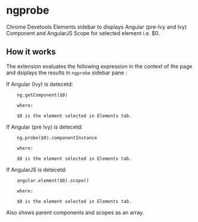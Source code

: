 # ngprobe

Chrome Devetools Elements sidebar to displays Angular (pre-Ivy and Ivy) Component and AngularJS Scope for selected element i.e. $0.

## How it works

The extension evaluates the following expression in the context of the page and dsiplays the results in ```ngprobe``` sidebar pane :


If Angular (Ivy) is detecetd:

```
    ng.getComponent($0)

    where:

    $0 is the element selected in Elements tab.
```

If Angular (pre Ivy) is detecetd:


```
    ng.probe($0).componentInstance

    where:

    $0 is the element selected in Elements tab.
```

If AngularJS is detecetd:

```
    angular.element($0).scope()

    where:

    $0 is the element selected in Elements tab.
```

Also shows parent components and scopes as an array.